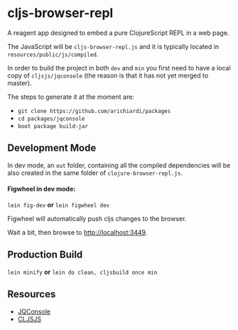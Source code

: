 # cljs-browser-repl

A reagent app designed to embed a pure ClojureScript REPL in a web page.

The JavaScript will be ```cljs-browser-repl.js``` and it is typically located in ```resources/public/js/compiled```.

In order to build the project in both ```dev``` and ```min``` you first need to have a local copy of ```cljsjs/jqconsole``` (the reason is that it has not yet merged to master).

The steps to generate it at the moment are:

* ```git clone https://github.com/arichiardi/packages```
* ```cd packages/jqconsole```
* ```boot package build-jar```


## Development Mode

In dev mode, an ```out``` folder, containing all the compiled dependencies will be also created in the same folder of ```clojure-browser-repl.js```.

#### Figwheel in dev mode:

```lein fig-dev```  **or** ```lein figwheel dev```

Figwheel will automatically push cljs changes to the browser.

Wait a bit, then browse to [http://localhost:3449](http://localhost:3449).

## Production Build

```lein minify``` **or** ```lein do clean, cljsbuild once min```

## Resources

 * [JQConsole](https://github.com/replit/jq-console)
 * [CLJSJS](https://github.com/cljsjs/packages)
